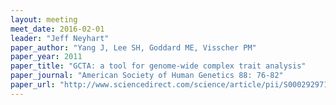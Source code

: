 ```yaml
---
layout: meeting
meet_date: 2016-02-01
leader: "Jeff Neyhart"
paper_author: "Yang J, Lee SH, Goddard ME, Visscher PM"
paper_year: 2011
paper_title: "GCTA: a tool for genome-wide complex trait analysis"
paper_journal: "American Society of Human Genetics 88: 76-82"
paper_url: "http://www.sciencedirect.com/science/article/pii/S0002929710005987"
---
```


